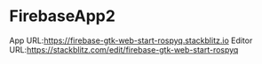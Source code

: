 # FirebaseApp2
App URL:https://firebase-gtk-web-start-rospyq.stackblitz.io
Editor URL:https://stackblitz.com/edit/firebase-gtk-web-start-rospyq
